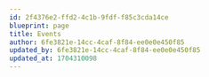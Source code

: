 ```yaml
---
id: 2f4376e2-ffd2-4c1b-9fdf-f85c3cda14ce
blueprint: page
title: Events
author: 6fe3821e-14cc-4caf-8f84-ee0e0e450f85
updated_by: 6fe3821e-14cc-4caf-8f84-ee0e0e450f85
updated_at: 1704310098
---
```

